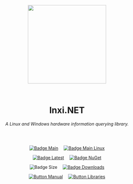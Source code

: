 
<div align = center>

<br>
<br>
    
<img
  src = 'https://cdn.jsdelivr.net/gh/Aptivi/Inxi.NET@master/Inxi.NET/OfficialAppIcon-InxiNET-512.png'
  width = 256
  align = center
/>

<br>

# Inxi.NET
    
*A Linux and Windows hardware information querying library.*

<br>
<br>

[![Badge Main]][Main]   
[![Badge Main Linux]][Main Linux]

[![Badge Latest]][Latest]   
[![Badge NuGet]][NuGet]

![Badge Size]   
[![Badge Downloads]][Releases]

[![Button Manual]][Manual]   
[![Button Libraries]][Libraries]

</div>
    
<br>

</div>


<!----------------------------------------------------------------------------->

[Releases]: https://github.com/Aptivi/Inxi.NET/releases
[Latest]: https://github.com/Aptivi/Inxi.NET/releases/latest
[NuGet]: https://www.nuget.org/packages/Inxi.NET/

[Main]: https://github.com/Aptivi/Inxi.NET/actions/workflows/build-win.yml
[Main Linux]: https://github.com/Aptivi/Inxi.NET/actions/workflows/build-linux.yml

[Libraries]: https://aptivi.gitbook.io/inxi.net-manual/project-dependencies
[Manual]: https://aptivi.gitbook.io/inxi.net-manual/

<!----------------------------------[ Badges ]--------------------------------->

[Badge Downloads]: https://img.shields.io/github/downloads/Aptivi/Inxi.NET/total?color=217346&label=Downloads&style=for-the-badge&logoColor=white&logo=DocuSign&labelColor=2d9d5f
[Badge Latest]: https://img.shields.io/github/v/release/Aptivi/Inxi.NET?color=212121&include_prereleases&label=github&style=for-the-badge&logoColor=white&logo=AzureArtifacts&labelColor=303030
[Badge NuGet]: https://img.shields.io/nuget/vpre/Inxi.NET?color=012f52&style=for-the-badge&logoColor=white&logo=NuGet&labelColor=004880
[Badge Size]: https://img.shields.io/github/repo-size/Aptivi/Inxi.NET?color=bb4a28&label=size&logoColor=white&style=for-the-badge&logo=GoogleAnalytics&labelColor=E85C33

[Badge Main]: https://github.com/Aptivi/Inxi.NET/actions/workflows/build-win.yml/badge.svg
[Badge Main Linux]: https://github.com/Aptivi/Inxi.NET/actions/workflows/build-linux.yml/badge.svg


<!---------------------------------[ Buttons ]--------------------------------->

[Button Libraries]: https://img.shields.io/badge/Libraries-EA8220?style=for-the-badge&logoColor=white&logo=AzureArtifacts
[Button Manual]: https://img.shields.io/badge/Docs-blueviolet?style=for-the-badge&logoColor=white&logo=GitBook
